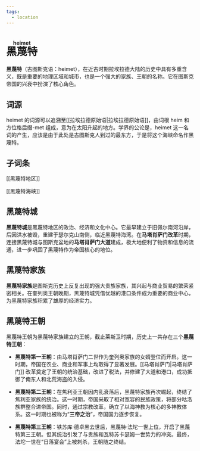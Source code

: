 ```yaml
---
tags:
  - location
---
```

# <ruby>黑蔑特<rt>heimet</rt></ruby>

**黑蔑特**（古图斯克语：heimet），在近古时期拉埃拉德大陆的历史中具有多重含义，既是重要的地理区域和城市，也是一个强大的家族、王朝的名称。它在图斯克帝国的兴衰中扮演了核心角色。

## 词源

heimet 的词源可以追溯至[[拉埃拉德原始语|拉埃拉德原始语]]，由词根 heim 和方位格后缀-met 组成，意为在太阳升起的地方。学界的公论是，heimet 这一名词的产生，应该是由于此处是古图斯克人到过的最东方，于是将这个海峡命名作黑蔑特。

## 子词条

[[黑蔑特地区]]

[[黑蔑特海峡]]

## 黑蔑特城

**黑蔑特城**是黑蔑特地区的政治、经济和文化中心。它最早建立于旧佩尔南河沿岸，后因洪水被毁，重建于瑟尔克山南侧，临近黑蔑特海湾。在**马塔肖萨门改革**时期，连接黑蔑特城与图斯克盆地的**马塔肖萨门大道**建成，极大地便利了物资和信息的流通，进一步巩固了黑蔑特作为帝国核心的地位。

## 黑蔑特家族

**黑蔑特家族**是图斯克历史上反复出现的强大贵族家族，其兴起与商业贸易的繁荣紧密相关。在奎列奥王朝晚期，黑蔑特城凭借优越的港口条件成为重要的商业中心，为黑蔑特家族积累了雄厚的经济实力。

## 黑蔑特王朝

黑蔑特王朝为黑蔑特家族建立的王朝，截止莱斯卫时期，历史上一共存在三个**黑蔑特王朝**：

- **黑蔑特第一王朝**：由马塔肖萨门二世作为奎列奥家族的女婿登位而开启。这一时期，帝国在农业、商业和军事上均取得了显著发展。[[马塔肖萨门|马塔肖萨门]] 改革奠定了王朝的统治基础，改进了税法，并修建了大道和港口，成功抵御了俺东人和北荒海盗的入侵。
    
- **黑蔑特第二王朝**：在焦利亚王朝因内乱衰落后，黑蔑特家族再次崛起，终结了焦利亚家族的统治。这一时期，帝国采取了相对宽容的民族政策，将部分咕洛族群整合进帝国。同时，通过宗教改革，确立了以海神教为核心的多神教体系。这一时期也被称为“**三帝之治**”，帝国国力逐步恢复。
    
- **黑蔑特第三王朝**：铁苏库·德卓黑去世后，黑蔑特·法坨一世上位，开启了黑蔑特第三王朝。但其统治引发了与贵族和瓦特苏卡瑟姆一世势力的冲突。最终，法坨一世在“日落宴会”上被刺杀，王朝随之终结。